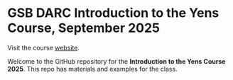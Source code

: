 # GSB DARC Introduction to the Yens Course, September 2025

Visit the course <a href="https://gsbdarc.github.io/intro_to_yens_2025" target="_blank">website</a>.

Welcome to the GitHub repository for the **Introduction to the Yens Course 2025**. This repo has materials and examples for the class. 

